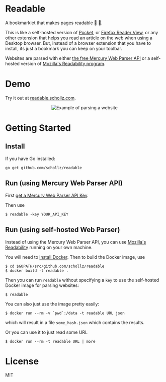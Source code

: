# Readable 

A bookmarklet that makes pages readable :link: :book:.

This is like a self-hosted version of [Pocket](https://getpocket.com/), or [Firefox Reader View](https://support.mozilla.org/en-US/kb/firefox-reader-view-clutter-free-web-pages), or any other extension that helps you read an article on the web when using a Desktop browser. But, instead of a browser extension that you have to install, its just a bookmark you can keep on your toolbar.

Websites are parsed with either [the free Mercury Web Parser API](https://mercury.postlight.com/web-parser/) or a self-hosted version of [Mozilla's Readability program](https://github.com/mozilla/readability).

Demo
=====

Try it out at [readable.schollz.com](https://readable.schollz.com). 


<center>
<img src="http://i.imgur.com/k5ArA0A.gif" alt="Example of parsing a website">
</center>


Getting Started
===============

## Install

If you have Go installed:

```
go get github.com/schollz/readable
```

## Run (using Mercury Web Parser API)

First [get a Mercury Web Parser API Key](https://mercury.postlight.com/web-parser/).

Then use

```shell
$ readable -key YOUR_API_KEY
```

## Run (using self-hosted Web Parser)

Instead of using the Mercury Web Parser API, you can use [Mozilla's Readability](https://github.com/mozilla/readability) running on your own machine.

You will need to [install Docker](https://docs.docker.com/engine/installation/linux/docker-ce/ubuntu/). Then to build the Docker image, use

```
$ cd $GOPATH/src/github.com/schollz/readable
$ docker build -t readable .
```

Then you can run `readable` without specifying a `key` to use the self-hosted Docker image for parsing websites:

```
$ readable
```

You can also just use the image pretty easily:

```
$ docker run --rm -v `pwd`:/data -t readable URL json
```

which will result in a file `some_hash.json` which contains the results.

Or you can use it to just read some URL

```
$ docker run --rm -t readable URL | more
```


License
=======

MIT
